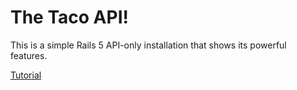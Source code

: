 # The Taco API!

This is a simple Rails 5 API-only installation that shows its powerful features.

[Tutorial](https://lorenzorapetti.com/the-taco-api/)
